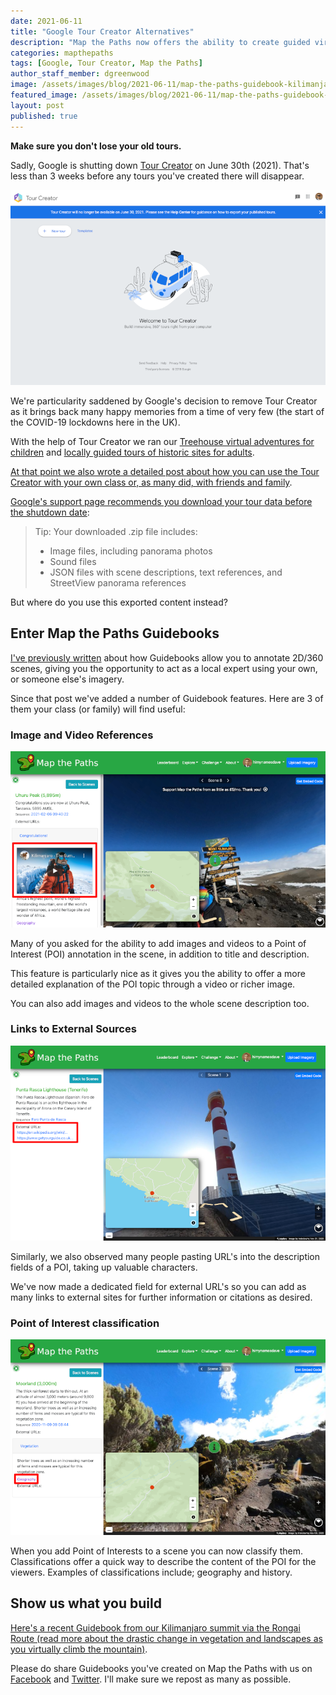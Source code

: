 ```yaml
---
date: 2021-06-11
title: "Google Tour Creator Alternatives"
description: "Map the Paths now offers the ability to create guided virtual tours complete with annotations and videos."
categories: mapthepaths
tags: [Google, Tour Creator, Map the Paths]
author_staff_member: dgreenwood
image: /assets/images/blog/2021-06-11/map-the-paths-guidebook-kilimanjaro-meta.jpg
featured_image: /assets/images/blog/2021-06-11/map-the-paths-guidebook-kilimanjaro-sm.jpg
layout: post
published: true
---
```


**Make sure you don't lose your old tours.**

Sadly, Google is shutting down [Tour Creator](https://poly.google.com/creator/tours) on June 30th (2021). That's less than 3 weeks before any tours you've created there will disappear.

<img class="img-fluid" src="/assets/images/blog/2021-06-11/google-tour-creator-shutdown.png" alt="Google Tour Creator Shutdown" title="Google Tour Creator Shutdown" />

We're particularity saddened by Google's decision to remove Tour Creator as it brings back many happy memories from a time of very few (the start of the COVID-19 lockdowns here in the UK).

With the help of Tour Creator we ran our [Treehouse virtual adventures for children](/blog/2020/treehouse-academy-emergency-timetable) and [locally guided tours of historic sites for adults](/blog/2020/virtual-tours-guided-by-local-experts).

[At that point we also wrote a detailed post about how you can use the Tour Creator with your own class or, as many did, with friends and family](/blog/2020/build-virtual-expeditions-for-your-class).

[Google's support page recommends you download your tour data before the shutdown date](https://support.google.com/tourcreator/):

> Tip: Your downloaded .zip file includes:
> 
> * Image files, including panorama photos
> * Sound files
> * JSON files with scene descriptions, text references, and StreetView panorama references

But where do you use this exported content instead?

## Enter Map the Paths Guidebooks

[I've previously written](/blog/2020/map-the-paths-guidebooks) about how Guidebooks allow you to annotate 2D/360 scenes, giving you the opportunity to act as a local expert using your own, or someone else's imagery.

Since that post we've added a number of Guidebook features. Here are 3 of them your class (or family) will find useful:

### Image and Video References

<img class="img-fluid" src="/assets/images/blog/2021-06-11/map-the-paths-guidebook-video.png" alt="Map the Paths Image and Video References" title="Map the Paths Image and Video References" />

Many of you asked for the ability to add images and videos to a Point of Interest (POI) annotation in the scene, in addition to title and description.

This feature is particularly nice as it gives you the ability to offer a more detailed explanation of the POI topic through a video or richer image.

You can also add images and videos to the whole scene description too.

### Links to External Sources

<img class="img-fluid" src="/assets/images/blog/2021-06-11/map-the-paths-guidebooks-external-links.png" alt="Map the Paths Links to External Sources" title="Map the Paths Links to External Sources" />

Similarly, we also observed many people pasting URL's into the description fields of a POI, taking up valuable characters.

We've now made a dedicated field for external URL's so you can add as many links to external sites for further information or citations as desired.

### Point of Interest classification

<img class="img-fluid" src="/assets/images/blog/2021-06-11/map-the-paths-guidebooks-point-of-interest-classification.png" alt="Map the Paths Point of Interest classification" title="Map the Paths Point of Interest classification" />

When you add Point of Interests to a scene you can now classify them. Classifications offer a quick way to describe the content of the POI for the viewers. Examples of classifications include; geography and history.

## Show us what you build

[Here's a recent Guidebook from our Kilimanjaro summit via the Rongai Route (read more about the drastic change in vegetation and landscapes as you virtually climb the mountain)](https://www.mapthepaths.com/guidebook/1d8221a5-20f1-4b8d-ad2d-cd69604d70d2/detail/).

Please do share Guidebooks you've created on Map the Paths with us on [Facebook](https://www.facebook.com/trekview/) and [Twitter](https://twitter.com/trekview). I'll make sure we repost as many as possible.